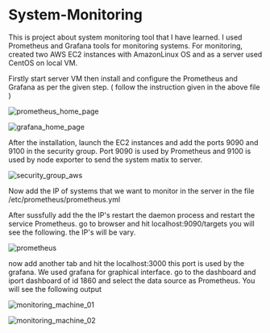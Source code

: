 # System-Monitoring
This is project about system monitoring tool that I have learned. I used Prometheus and Grafana tools for monitoring systems. For monitoring, created two AWS EC2 instances with AmazonLinux OS and as a server used CentOS on local VM.

Firstly start server VM then install and configure the Prometheus and Grafana as per the given step. ( follow the instruction given in the above file )


![prometheus_home_page](https://github.com/KaranNawale02/System-Monitoring/assets/124289243/4d62aa74-5240-45b9-9864-2c610a05a9b4)


![grafana_home_page](https://github.com/KaranNawale02/System-Monitoring/assets/124289243/1962ac05-b273-46f0-825f-6d1bef2fc075)


After the installation, launch the EC2 instances and add the ports 9090 and 9100 in the security group. Port 9090 is used by Prometheus and 9100 is used by node exporter to send the system matix to server.

![security_group_aws](https://github.com/KaranNawale02/System-Monitoring/assets/124289243/83f85743-e0da-45e8-a19a-52f8dd86704a)

Now add the IP of systems that we want to monitor in the server in the file /etc/prometheus/prometheus.yml 

After sussfully add the the IP's restart the daemon process and restart the service Prometheus.
go to browser and hit localhost:9090/targets you will see the following. the IP's will be vary.


![prometheus](https://github.com/KaranNawale02/System-Monitoring/assets/124289243/b6fb2e61-0c6a-4554-b507-b532314257f8)


now add another tab and hit the localhost:3000 this port is used by the grafana. We used grafana for graphical interface. 
go to the dashboard and iport dashboard of id 1860 and select the data source as Prometheus. You will see the following output 



![monitoring_machine_01](https://github.com/KaranNawale02/System-Monitoring/assets/124289243/e4c9e7e3-35d4-41b6-8cd2-e17b3447bbb3)



![monitoring_machine_02](https://github.com/KaranNawale02/System-Monitoring/assets/124289243/9d5f785e-1b51-4e21-8b93-c4093ac6a256)




